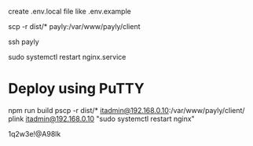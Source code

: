 create .env.local file like .env.example

scp -r dist/\* payly:/var/www/payly/client

ssh payly

sudo systemctl restart nginx.service

# Deploy using PuTTY

npm run build
pscp -r dist/\* itadmin@192.168.0.10:/var/www/payly/client/
plink itadmin@192.168.0.10 "sudo systemctl restart nginx"

1q2w3e!@A98lk


